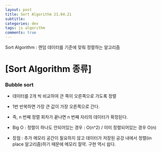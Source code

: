 ```yaml
---  
layout: post  
title: Sort Algorithm 21.04.21
subtitle: 
categories: dev
tags: js algorithm
comments: true  
--- 
```


Sort Algorithm : 랜덤 데이터를 기준에 맞춰 정렬하는 알고리즘

# [Sort Algorithm 종류]

### Bubble sort

- 데이터를 2개 씩 비교하여 큰 쪽이 오른쪽으로 가도록 정렬

- 1번 반복하면 가장 큰 값이 가장 오른쪽으로 간다.

- 즉, n 번째 정렬 회차가 끝나면 n 번째 자리의 데이터가 확정된다.

- Big O : 정렬이 하나도 안되어있는 경우 : O(n^2) / 이미 정렬되어있는 경우 O(n)

- 장점 : 추가 메모리 공간이 필요하지 않고 데이터가 저장된 공강 내에서 정렬(in place 알고리즘)하기 때문에 메모리 절약. 구현 역시 쉽다.

